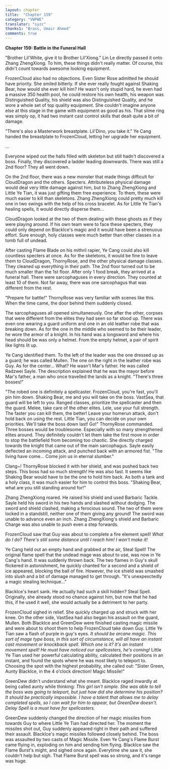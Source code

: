 ```yaml
---
layout: chapter
title:  "Chapter 159"
category: "VWPWE"
translator: "syzc"
thanks1: "Brass, Umair Ahmed"
comments: true
---
```


**Chapter 159: Battle in the Funeral Hall**

"Brother Lil'White, give it to Brother Lil'Xiong." Lin Le directly passed it onto Zhang ZhengXiong. To him, these things didn't really matter. Of course, this didn't count towards awesome looking equipment.

FrozenCloud also had no objections. Even Sister Rose admitted he should have priority. She smiled bitterly. If she ever really fought against Shaking Bear, how would she ever kill him? He wasn't only stupid hard, he even had a massive 350 health pool, he could restore his own health, his weapon was Distinguished Quality, his shield was also Distinguished Quality, and he wore a whole set of top quality equipment. She couldn't imagine anyone else at this stage in the game with equipment as good as his. That slime ring was simply op, it had two instant cast control skills that dealt quite a bit of damage.

"There's also a Masterwork breastplate. Lil'Dino, you take it." Ye Cang handed the breastplate to FrozenCloud, letting her upgrade her equipment.

...

Everyone wiped out the halls filled with skeleton but still hadn't discovered a boss. Finally, they discovered a ladder leading downwards. There was still a 2nd floor? They all went down.

On the 2nd floor, there was a new monster that made things difficult for CloudDragon and the others. Specters. Attributeless physical damage would deal very little damage against him, but to Zhang ZhengXiong and Little Ye Tian, it was just gifting them free experience. To them, these were much easier to kill than skeletons. Zhang ZhengXiong could pretty much kill one in two swings with the help of his cross bracelet. As for Little Ye Tian's healing spells, it would directly disperse them...

CloudDragon looked at the two of them dealing with these ghosts as if they were playing around. If his own team were to face these specters, they could only depend on BlackIce's magic and it would have been a strenuous effort. Sure enough, holy classes were much better than other classes in a tomb full of undead.

After casting Flame Blade on his mithril rapier, Ye Cang could also kill countless specters at once. As for the skeletons, it would be fine to leave them to CloudDragon, ThornyRose, and the other physical damage classes. They cleaned up everything in their path. The 2nd floor turned out to be much smaller than the 1st floor. After only 1 food break, they arrived at a funeral hall. There were sarcophaguses in every direction. They counted at least 10 of them. Not far away, there was one sarcophagus that was different from the rest.

"Prepare for battle!" ThornyRose was very familiar with scenes like this. When the time came, the door behind them suddenly closed.

The sarcophaguses all opened simultaneously. One after the other, corpses that were different from the elites they had seen so far stood up. There was even one wearing a guard uniform and one in an old leather robe that was breaking down. As for the one in the middle who seemed to be their leader, he wore the armor of a knight. In his hand was a longsword and where his head should be was only a helmet. From the empty helmet, a pair of spirit like lights lit up.

Ye Cang identified them. To the left of the leader was the one dressed up as a guard; he was called Mullen. The one on the right in the leather robe was Guy. As for the center... What? He wasn't Mar's father. He was called Radzwei Sayle. The description explained that he was the mayor before Mar's father, a man who once travelled the lands as a knight. "There's three bosses!" 

"The robed one is definitely a spellcaster. FrozenCloud, you're fast, you'll pin him down. Shaking Bear, me and you will take on the boss. VastSea, that guard will be left to you. Ranged classes, prioritize the spellcaster and then the guard. Melee, take care of the other elites. Lele, use your full strength. The faster you can kill them, the better! Leave your homerun attack, don't hold back on using the rest. Little Tian, you can decide on your own priorities. We'll take the boss down last! Go!" ThornyRose commanded. Three bosses would be troublesome. Especially with so many strengthened elites around. They definitely couldn't let them take the first move in order to stop the battlefield from becoming too chaotic. She directly charged towards the knight that came out of the main sarcophagus. Sayle easily deflected an incoming attack, and punched back with an armored fist. "The living have come... Come join us in eternal slumber."

Clang~! ThornyRose blocked it with her shield, and was pushed back two steps. This boss had so much strength! He was also fast. It seems like Shaking Bear would have to be the one to hold him back. As both a tank and a holy class, it was much easier for him to control this boss. "Shaking Bear, what are you still standing around for!"

Zhang ZhengXiong roared. He raised his shield and used Barbaric Tackle. Sayle held his sword in his two hands and slashed without dodging. The sword and shield clashed, making a ferocious sound. The two of them were locked in a standstill, neither one of them giving any ground! The sword was unable to advance even an inch. Zhang ZhengXiong's shield and Barbaric Charge was also unable to push even a step forwards.

FrozenCloud saw that Guy was about to complete a fire element spell! *What do I do? There's still some distance until I reach him! I won't make it!*

Ye Cang held out an empty hand and grabbed at the air, Steal Spell! The original flame spell that the undead mage was about to use, was now in Ye Cang's hand. It was suddenly thrown back. The two flames in Guy's skull flickered in astonishment, he quickly chanted for a second and a shield of ice appeared, blocking the ball of fire. However, the ice shield was smashed into slush and a bit of damage managed to get through. "It's unexpexctedly a magic stealing technique..."

BlackIce's heart sank. He actually had such a skill hidden? Steal Spell. Originally, she already stood no chance against him, but now that he had this, if he used it well, she would actually be a detriment to her party.

FrozenCloud sighed in relief. She quickly charged up and struck with her knee. On the other side, VastSea had also began his assault on the guard, Mullen. Both BlackIce and GreenDew were finished casting magic missile and were about to shoot them to help FrozenCloud take down Guy. Little Ye Tian saw a flash of purple in guy's eyes. *It should be arcane magic. This sort of mage type boss, in this sort of circumstance, will all have an instant cast movement or knockback spell. Which one is it? It's an instant movement spell! He must have noticed our spellcasters, he's coming!* Little Ye Tian used her powerful calculating ability, calculated their positions in an instant, and found the spots where he was most likely to teleport to. Choosing the spot with the highest probability, she called out: "Sister Green, Aunty BlackIce, in the 4 o'clock direction! Magic Missile!"

GreenDew didn't understand what she meant. BlackIce raged inwardly at being called aunty while thinking: *This girl isn't simple. She was able to tell the boss was going to teleport, but just how did she determine his position? It should be practically impossible. I have a talent that allows me to delay completed spells, so I can wait for him to appear, but GreenDew doesn't. Delay Spell is a must have for spellcasters.*

GreenDew suddenly changed the direction of her magic missiles from towards Guy to where Little Ye Tian had directed her. The moment the missiles shot out, Guy suddenly appeared right in their path and suffered their assault. BlackIce's magic missiles followed closely behind. The boss was assaulted by two casts of Magic Missile. Even Ye Cang's Flame Burst came flying in, exploding on him and sending him flying. BlackIce saw the Flame Burst's might, and sighed once again. Everytime she saw it, she couldn't help but sigh. That Flame Burst spell was so strong, and it's range was huge.
